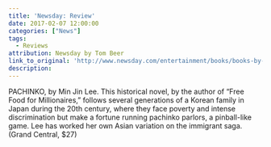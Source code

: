 ```yaml
---
title: 'Newsday: Review'
date: 2017-02-07 12:00:00
categories: ["News"]
tags:
  - Reviews
attribution: Newsday by Tom Beer
link_to_original: 'http://www.newsday.com/entertainment/books/books-by-sheelah-kolhatkar-claude-mckay-and-min-jin-lee-1.13070653'
description:
---
```



PACHINKO, by Min Jin Lee. This historical novel, by the author of “Free Food for Millionaires,” follows several generations of a Korean family in Japan during the 20th century, where they face poverty and intense discrimination but make a fortune running pachinko parlors, a pinball-like game. Lee has worked her own Asian variation on the immigrant saga. (Grand Central, $27)